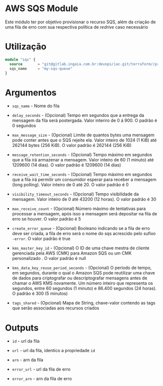 # AWS SQS Module

Este módulo ter por objetivo provisionar o recurso SQS, além da criação de uma fila de erro com sua respectiva política de *redrive* caso necessário

# Utilização

```terraform
module "sqs" {
  source       = "git@gitlab.ingaia.com.br:devops/iac.git/terraform//providers/aws/sqs"
  sqs_name     = "my-sqs-queue"
}
```

# Argumentos

* `sqs_name` - Nome do fila

* `delay_seconds` - (Opcional) Tempo em segundos que a entrega da mensagem da fila será postergada. Valor interiro de 0 á 900. O padrão é 0 segundos

* `max_message_size` - (Opcional) Limite de quantos bytes uma mensagem pode conter antes que o SQS rejeite ela. Valor inteiro de 1024 (1 KiB) até 262144 bytes (256 KiB). O valor padrão é 262144 (256 KiB)

* `message_retention_seconds` - (Opcional) Tempo máximo em segundos que a fila irá armazenar a mensagem. Valor inteiro de 60 (1 minuto) até 1209600 (14 dias). O valor padrão é 1209600 (14 dias)  

* `receive_wait_time_seconds` - (Opcional) Tempo máximo em segundos que a fila irá permitir um consumidor esperar para receber a mensagem (long polling). Valor inteiro de 0 até 20. O valor padrão é 0

* `visibility_timeout_seconds` - (Opcional) Tempo visibilidade da mensagem. Valor inteiro de 0 até 43200 (12 horas). O valor padrão é 30

* `max_receive_count` - (Opcional) Número máximo de tentativas para processar a mensagem, após isso a mensagem será depositar na fila de erro se houver. O valor padrão é 5

* `create_error_queue` - (Opcional) Booleano indicando se a fila de erro deve ser criada, a fila de erro será o nome do sqs acrescido pelo sufixo `-error`. O valor padrão é true

* `kms_master_key_id` - (Opcional) O ID de uma chave mestra de cliente gerenciada pela AWS (CMK) para Amazon SQS ou um CMK personalizado . O valor padrão é null

* `kms_data_key_reuse_period_seconds` - (Opcional) O período de tempo, em segundos, durante o qual o Amazon SQS pode reutilizar uma chave de dados para criptografar ou descriptografar mensagens antes de chamar o AWS KMS novamente. Um número inteiro que representa os segundos, entre 60 segundos (1 minuto) e 86.400 segundos (24 horas). O padrão é 300 (5 minutos)

* `tags_shared` - (Opcional) Mapa de String, chave-valor contendo as tags que serão associadas aos recursos criados

# Outputs

* `id` - url da fila

* `url` - url da fila, identico a propriedade `id`

* `arn` - arn da fila

* `error_url` - url da fila de erro

* `error_arn` - arn da fila de erro
